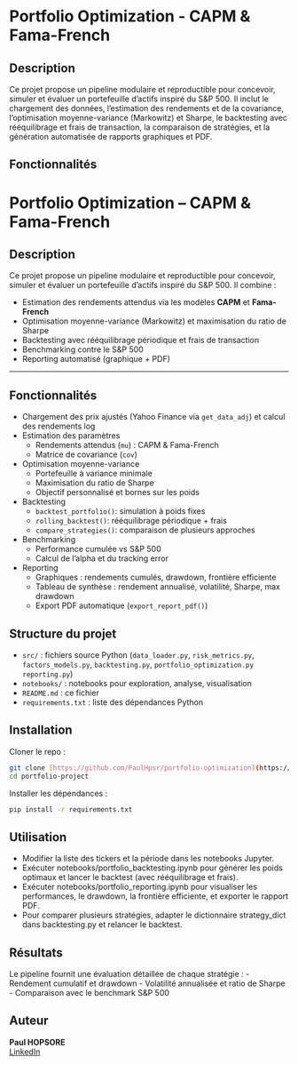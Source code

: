 
# Portfolio Optimization - CAPM & Fama-French

## Description
Ce projet propose un pipeline modulaire et reproductible pour concevoir, simuler et évaluer un portefeuille d’actifs inspiré du S&P 500. Il inclut le chargement des données, l’estimation des rendements et de la covariance, l’optimisation moyenne-variance (Markowitz) et Sharpe, le backtesting avec rééquilibrage et frais de transaction, la comparaison de stratégies, et la génération automatisée de rapports graphiques et PDF.

## Fonctionnalités
# Portfolio Optimization – CAPM & Fama-French

## Description

Ce projet propose un pipeline modulaire et reproductible pour concevoir, simuler et évaluer un portefeuille d’actifs inspiré du S&P 500. Il combine :

- Estimation des rendements attendus via les modèles **CAPM** et **Fama-French**
- Optimisation moyenne-variance (Markowitz) et maximisation du ratio de Sharpe
- Backtesting avec rééquilibrage périodique et frais de transaction
- Benchmarking contre le S&P 500
- Reporting automatisé (graphique + PDF)

---

## Fonctionnalités

- Chargement des prix ajustés (Yahoo Finance via `get_data_adj`) et calcul des rendements log  
- Estimation des paramètres  
  - Rendements attendus (`mu`) : CAPM & Fama-French  
  - Matrice de covariance (`cov`)  
- Optimisation moyenne-variance  
  - Portefeuille à variance minimale  
  - Maximisation du ratio de Sharpe  
  - Objectif personnalisé et bornes sur les poids  
- Backtesting  
  - `backtest_portfolio()`: simulation à poids fixes  
  - `rolling_backtest()`: rééquilibrage périodique + frais  
  - `compare_strategies()`: comparaison de plusieurs approches  
- Benchmarking  
  - Performance cumulée vs S&P 500  
  - Calcul de l’alpha et du tracking error  
- Reporting  
  - Graphiques : rendements cumulés, drawdown, frontière efficiente  
  - Tableau de synthèse : rendement annualisé, volatilité, Sharpe, max drawdown  
  - Export PDF automatique (`export_report_pdf()`) 

## Structure du projet
- `src/` : fichiers source Python (`data_loader.py`, `risk_metrics.py`, `factors_models.py`, `backtesting.py`, `portfolio_optimization.py` `reporting.py`)  
- `notebooks/` : notebooks pour exploration, analyse, visualisation  
- `README.md` : ce fichier  
- `requirements.txt` : liste des dépendances Python  

## Installation
Cloner le repo :  
```bash
git clone [https://github.com/PaulHpsr/portfolio-optimization](https://github.com/PaulHpsr/portfolio-optimization)
cd portfolio-project
```

Installer les dépendances :  
```bash
pip install -r requirements.txt
```

## Utilisation
- Modifier la liste des tickers et la période dans les notebooks Jupyter.  
- Exécuter notebooks/portfolio_backtesting.ipynb pour générer les poids optimaux et lancer le backtest (avec rééquilibrage et frais). 
- Exécuter notebooks/portfolio_reporting.ipynb pour visualiser les performances, le drawdown, la frontière efficiente, et exporter le rapport PDF. 
- Pour comparer plusieurs stratégies, adapter le dictionnaire strategy_dict dans backtesting.py et relancer le backtest.  

## Résultats
Le pipeline fournit une évaluation détaillée de chaque stratégie :
    - Rendement cumulatif et drawdown
    - Volatilité annualisée et ratio de Sharpe
    - Comparaison avec le benchmark S&P 500

## Auteur
**Paul HOPSORE**  
[LinkedIn](https://www.linkedin.com/in/paul-hopsore-19576732a/)
